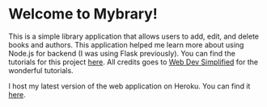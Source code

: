 # Welcome to Mybrary!

This is a simple library application that allows users to add, edit, and delete books and authors. This application helped me learn more about using Node.js for backend (I was using Flask previously). You can find the tutorials for this project [here](https://youtube.com/playlist?list=PLZlA0Gpn_vH8jbFkBjOuFjhxANC63OmXM). All credits goes to [Web Dev Simplified](https://www.youtube.com/c/WebDevSimplified) for the wonderful tutorials.

I host my latest version of the web application on Heroku. You can find it [here](https://btnguyen-mybrary.herokuapp.com/).
